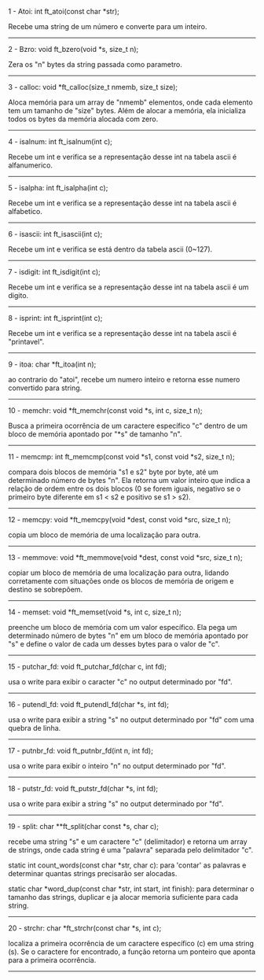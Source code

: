 1 - Atoi:
int		ft_atoi(const char *str);

Recebe uma string de um número e converte para um inteiro.

--------------------------------------------------------------------------------------------

2 - Bzro:
void	ft_bzero(void *s, size_t n);

Zera os "n" bytes da string passada como parametro.

--------------------------------------------------------------------------------------------

3 - calloc:
void	*ft_calloc(size_t nmemb, size_t size);

Aloca memória para um array de "nmemb" elementos, onde cada elemento tem um tamanho de "size" bytes. Além de alocar a memória, ela inicializa todos os bytes da memória alocada com zero.

--------------------------------------------------------------------------------------------

4 - isalnum:
int		ft_isalnum(int c);

Recebe um int e verifica se a representação desse int na tabela ascii é alfanumerico.

--------------------------------------------------------------------------------------------

5 - isalpha:
int		ft_isalpha(int c);

Recebe um int e verifica se a representação desse int na tabela ascii é alfabetico.

--------------------------------------------------------------------------------------------

6 - isascii:
int		ft_isascii(int c);

Recebe um int e verifica se está dentro da tabela ascii (0~127).

--------------------------------------------------------------------------------------------

7 - isdigit:
int		ft_isdigit(int c);

Recebe um int e verifica se a representação desse int na tabela ascii é um digito.

--------------------------------------------------------------------------------------------

8 - isprint:
int		ft_isprint(int c);

Recebe um int e verifica se a representação desse int na tabela ascii é "printavel".

--------------------------------------------------------------------------------------------

9 - itoa:
char	*ft_itoa(int n);

ao contrario do "atoi", recebe um numero inteiro e retorna esse numero convertido para string.

--------------------------------------------------------------------------------------------

10 - memchr:
void	*ft_memchr(const void *s, int c, size_t n);

Busca a primeira ocorrência de um caractere específico "c" dentro de um bloco de memória apontado por "*s" de tamanho "n".

--------------------------------------------------------------------------------------------

11 - memcmp:
int		ft_memcmp(const void *s1, const void *s2, size_t n);

compara dois blocos de memória "s1 e s2" byte por byte, até um determinado número de bytes "n". Ela retorna um valor inteiro que indica a relação de ordem entre os dois blocos (0 se forem iguais, negativo se o primeiro byte diferente em s1 < s2 e positivo se s1 > s2).

--------------------------------------------------------------------------------------------

12 - memcpy:
void	*ft_memcpy(void *dest, const void *src, size_t n);

copia um bloco de memória de uma localização para outra.

--------------------------------------------------------------------------------------------

13 - memmove:
void	*ft_memmove(void *dest, const void *src, size_t n);

copiar um bloco de memória de uma localização para outra, lidando corretamente com situações onde os blocos de memória de origem e destino se sobrepõem.

--------------------------------------------------------------------------------------------

14 - memset:
void	*ft_memset(void *s, int c, size_t n);

preenche um bloco de memória com um valor específico. Ela pega um determinado número de bytes "n" em um bloco de memória apontado por "s" e define o valor de cada um desses bytes para o valor de "c".

--------------------------------------------------------------------------------------------

15 - putchar_fd:
void	ft_putchar_fd(char c, int fd);

usa o write para exibir o caracter "c" no output determinado por "fd".

--------------------------------------------------------------------------------------------
16 - putendl_fd:
void	ft_putendl_fd(char *s, int fd);

usa o write para exibir a string "s" no output determinado por "fd" com uma quebra de linha.

--------------------------------------------------------------------------------------------

17 - putnbr_fd:
void	ft_putnbr_fd(int n, int fd);

usa o write para exibir o inteiro "n" no output determinado por "fd".

--------------------------------------------------------------------------------------------

18 - putstr_fd:
void	ft_putstr_fd(char *s, int fd);

usa o write para exibir a string "s" no output determinado por "fd".

--------------------------------------------------------------------------------------------

19 - split:
char	**ft_split(char const *s, char c);

recebe uma string "s" e um caractere "c" (delimitador) e retorna um array de strings, onde cada string é uma "palavra" separada pelo delimitador "c".

static int count_words(const char *str, char c): 
para 'contar' as palavras e determinar quantas strings precisarão ser alocadas.

static char *word_dup(const char *str, int start, int finish):
para determinar o tamanho das strings, duplicar e ja alocar memoria suficiente para cada string.

--------------------------------------------------------------------------------------------

20 - strchr:
char	*ft_strchr(const char *s, int c);

localiza a primeira ocorrência de um caractere específico (c) em uma string (s). Se o caractere for encontrado, a função retorna um ponteiro que aponta para a primeira ocorrência.

--------------------------------------------------------------------------------------------

